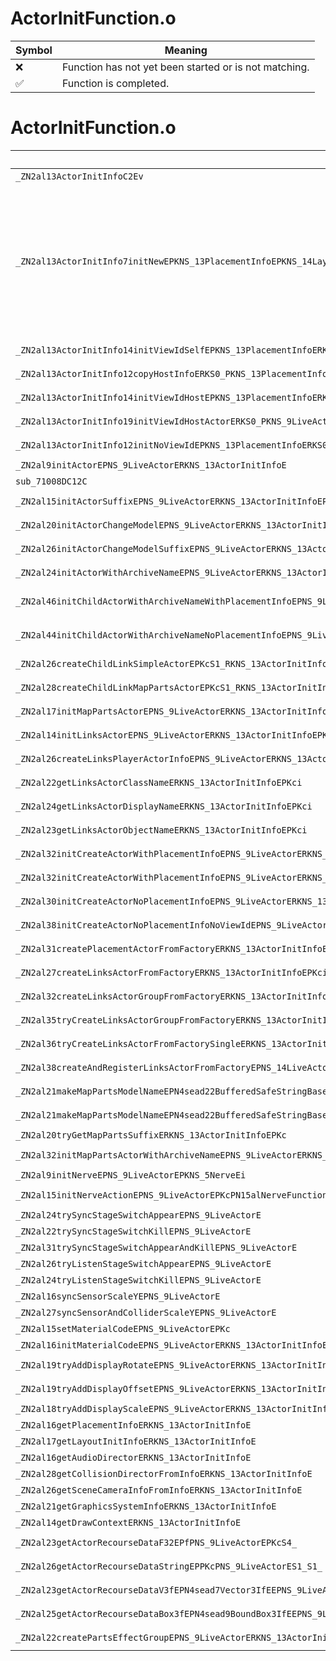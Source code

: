 # ActorInitFunction.o
| Symbol | Meaning 
| ------------- | ------------- 
| :x: | Function has not yet been started or is not matching. 
| :white_check_mark: | Function is completed. 


# ActorInitFunction.o
| Symbol (Mangled) | Symbol (Demangled) | Decompiled? |
| ------------- |  ------------- | ------------- |
| `_ZN2al13ActorInitInfoC2Ev` | `al::ActorInitInfo::ActorInitInfo(void)` | :x: |
| `_ZN2al13ActorInitInfo7initNewEPKNS_13PlacementInfoEPKNS_14LayoutInitInfoEPNS_14LiveActorGroupEPKNS_12ActorFactoryEPNS_19ActorResourceHolderEPNS_15AreaObjDirectorEPNS_13AudioDirectorEPNS_14CameraDirectorEPNS_16ClippingDirectorEPNS_17CollisionDirectorEPNS_12DemoDirectorEPNS_16EffectSystemInfoEPNS_15ExecuteDirectorEPNS_18GameDataHolderBaseEPNS_13GravityHolderEPNS_17HitSensorDirectorEPNS_16ItemDirectorBaseEPNS_14NatureDirectorEPKNS_13GamePadSystemEPNS_17PadRumbleDirectorEPNS_12PlayerHolderEPNS_14SceneObjHolderEPNS_12SceneMsgCtrlEPNS_13SceneStopCtrlEPNS_15ScreenCoverCtrlEPNS_19ScreenPointDirectorEPNS_14ShadowDirectorEPNS_19StageSwitchDirectorEPNS_10ModelGroupEPNS_18GraphicsSystemInfoEPNS_22ModelDrawBufferCounterES8_` | `al::ActorInitInfo::initNew(al::PlacementInfo const*,al::LayoutInitInfo const*,al::LiveActorGroup *,al::ActorFactory const*,al::ActorResourceHolder *,al::AreaObjDirector *,al::AudioDirector *,al::CameraDirector *,al::ClippingDirector *,al::CollisionDirector *,al::DemoDirector *,al::EffectSystemInfo *,al::ExecuteDirector *,al::GameDataHolderBase *,al::GravityHolder *,al::HitSensorDirector *,al::ItemDirectorBase *,al::NatureDirector *,al::GamePadSystem const*,al::PadRumbleDirector *,al::PlayerHolder *,al::SceneObjHolder *,al::SceneMsgCtrl *,al::SceneStopCtrl *,al::ScreenCoverCtrl *,al::ScreenPointDirector *,al::ShadowDirector *,al::StageSwitchDirector *,al::ModelGroup *,al::GraphicsSystemInfo *,al::ModelDrawBufferCounter *,al::LiveActorGroup *)` | :x: |
| `_ZN2al13ActorInitInfo14initViewIdSelfEPKNS_13PlacementInfoERKS0_` | `al::ActorInitInfo::initViewIdSelf(al::PlacementInfo const*,al::ActorInitInfo const&)` | :x: |
| `_ZN2al13ActorInitInfo12copyHostInfoERKS0_PKNS_13PlacementInfoE` | `al::ActorInitInfo::copyHostInfo(al::ActorInitInfo const&,al::PlacementInfo const*)` | :x: |
| `_ZN2al13ActorInitInfo14initViewIdHostEPKNS_13PlacementInfoERKS0_` | `al::ActorInitInfo::initViewIdHost(al::PlacementInfo const*,al::ActorInitInfo const&)` | :x: |
| `_ZN2al13ActorInitInfo19initViewIdHostActorERKS0_PKNS_9LiveActorE` | `al::ActorInitInfo::initViewIdHostActor(al::ActorInitInfo const&,al::LiveActor const*)` | :x: |
| `_ZN2al13ActorInitInfo12initNoViewIdEPKNS_13PlacementInfoERKS0_` | `al::ActorInitInfo::initNoViewId(al::PlacementInfo const*,al::ActorInitInfo const&)` | :x: |
| `_ZN2al9initActorEPNS_9LiveActorERKNS_13ActorInitInfoE` | `al::initActor(al::LiveActor *,al::ActorInitInfo const&)` | :x: |
| `sub_71008DC12C` | `` | :x: |
| `_ZN2al15initActorSuffixEPNS_9LiveActorERKNS_13ActorInitInfoEPKc` | `al::initActorSuffix(al::LiveActor *,al::ActorInitInfo const&,char const*)` | :x: |
| `_ZN2al20initActorChangeModelEPNS_9LiveActorERKNS_13ActorInitInfoE` | `al::initActorChangeModel(al::LiveActor *,al::ActorInitInfo const&)` | :x: |
| `_ZN2al26initActorChangeModelSuffixEPNS_9LiveActorERKNS_13ActorInitInfoEPKc` | `al::initActorChangeModelSuffix(al::LiveActor *,al::ActorInitInfo const&,char const*)` | :x: |
| `_ZN2al24initActorWithArchiveNameEPNS_9LiveActorERKNS_13ActorInitInfoERKN4sead14SafeStringBaseIcEEPKc` | `al::initActorWithArchiveName(al::LiveActor *,al::ActorInitInfo const&,sead::SafeStringBase<char> const&,char const*)` | :x: |
| `_ZN2al46initChildActorWithArchiveNameWithPlacementInfoEPNS_9LiveActorERKNS_13ActorInitInfoERKN4sead14SafeStringBaseIcEEPKc` | `al::initChildActorWithArchiveNameWithPlacementInfo(al::LiveActor *,al::ActorInitInfo const&,sead::SafeStringBase<char> const&,char const*)` | :x: |
| `_ZN2al44initChildActorWithArchiveNameNoPlacementInfoEPNS_9LiveActorERKNS_13ActorInitInfoERKN4sead14SafeStringBaseIcEEPKc` | `al::initChildActorWithArchiveNameNoPlacementInfo(al::LiveActor *,al::ActorInitInfo const&,sead::SafeStringBase<char> const&,char const*)` | :x: |
| `_ZN2al26createChildLinkSimpleActorEPKcS1_RKNS_13ActorInitInfoEb` | `al::createChildLinkSimpleActor(char const*,char const*,al::ActorInitInfo const&,bool)` | :x: |
| `_ZN2al28createChildLinkMapPartsActorEPKcS1_RKNS_13ActorInitInfoEib` | `al::createChildLinkMapPartsActor(char const*,char const*,al::ActorInitInfo const&,int,bool)` | :x: |
| `_ZN2al17initMapPartsActorEPNS_9LiveActorERKNS_13ActorInitInfoEPKc` | `al::initMapPartsActor(al::LiveActor *,al::ActorInitInfo const&,char const*)` | :x: |
| `_ZN2al14initLinksActorEPNS_9LiveActorERKNS_13ActorInitInfoEPKci` | `al::initLinksActor(al::LiveActor *,al::ActorInitInfo const&,char const*,int)` | :x: |
| `_ZN2al26createLinksPlayerActorInfoEPNS_9LiveActorERKNS_13ActorInitInfoE` | `al::createLinksPlayerActorInfo(al::LiveActor *,al::ActorInitInfo const&)` | :x: |
| `_ZN2al22getLinksActorClassNameERKNS_13ActorInitInfoEPKci` | `al::getLinksActorClassName(al::ActorInitInfo const&,char const*,int)` | :x: |
| `_ZN2al24getLinksActorDisplayNameERKNS_13ActorInitInfoEPKci` | `al::getLinksActorDisplayName(al::ActorInitInfo const&,char const*,int)` | :x: |
| `_ZN2al23getLinksActorObjectNameERKNS_13ActorInitInfoEPKci` | `al::getLinksActorObjectName(al::ActorInitInfo const&,char const*,int)` | :x: |
| `_ZN2al32initCreateActorWithPlacementInfoEPNS_9LiveActorERKNS_13ActorInitInfoE` | `al::initCreateActorWithPlacementInfo(al::LiveActor *,al::ActorInitInfo const&)` | :x: |
| `_ZN2al32initCreateActorWithPlacementInfoEPNS_9LiveActorERKNS_13ActorInitInfoERKNS_13PlacementInfoE` | `al::initCreateActorWithPlacementInfo(al::LiveActor *,al::ActorInitInfo const&,al::PlacementInfo const&)` | :x: |
| `_ZN2al30initCreateActorNoPlacementInfoEPNS_9LiveActorERKNS_13ActorInitInfoE` | `al::initCreateActorNoPlacementInfo(al::LiveActor *,al::ActorInitInfo const&)` | :x: |
| `_ZN2al38initCreateActorNoPlacementInfoNoViewIdEPNS_9LiveActorERKNS_13ActorInitInfoE` | `al::initCreateActorNoPlacementInfoNoViewId(al::LiveActor *,al::ActorInitInfo const&)` | :x: |
| `_ZN2al31createPlacementActorFromFactoryERKNS_13ActorInitInfoEPKNS_13PlacementInfoE` | `al::createPlacementActorFromFactory(al::ActorInitInfo const&,al::PlacementInfo const*)` | :x: |
| `_ZN2al27createLinksActorFromFactoryERKNS_13ActorInitInfoEPKci` | `al::createLinksActorFromFactory(al::ActorInitInfo const&,char const*,int)` | :x: |
| `_ZN2al32createLinksActorGroupFromFactoryERKNS_13ActorInitInfoEPKcS4_` | `al::createLinksActorGroupFromFactory(al::ActorInitInfo const&,char const*,char const*)` | :x: |
| `_ZN2al35tryCreateLinksActorGroupFromFactoryERKNS_13ActorInitInfoEPKcS4_` | `al::tryCreateLinksActorGroupFromFactory(al::ActorInitInfo const&,char const*,char const*)` | :x: |
| `_ZN2al36tryCreateLinksActorFromFactorySingleERKNS_13ActorInitInfoEPKc` | `al::tryCreateLinksActorFromFactorySingle(al::ActorInitInfo const&,char const*)` | :x: |
| `_ZN2al38createAndRegisterLinksActorFromFactoryEPNS_14LiveActorGroupERKNS_13ActorInitInfoEPKc` | `al::createAndRegisterLinksActorFromFactory(al::LiveActorGroup *,al::ActorInitInfo const&,char const*)` | :x: |
| `_ZN2al21makeMapPartsModelNameEPN4sead22BufferedSafeStringBaseIcEES3_RKNS_13PlacementInfoE` | `al::makeMapPartsModelName(sead::BufferedSafeStringBase<char> *,sead::BufferedSafeStringBase<char> *,al::PlacementInfo const&)` | :x: |
| `_ZN2al21makeMapPartsModelNameEPN4sead22BufferedSafeStringBaseIcEES3_RKNS_13ActorInitInfoE` | `al::makeMapPartsModelName(sead::BufferedSafeStringBase<char> *,sead::BufferedSafeStringBase<char> *,al::ActorInitInfo const&)` | :x: |
| `_ZN2al20tryGetMapPartsSuffixERKNS_13ActorInitInfoEPKc` | `al::tryGetMapPartsSuffix(al::ActorInitInfo const&,char const*)` | :x: |
| `_ZN2al32initMapPartsActorWithArchiveNameEPNS_9LiveActorERKNS_13ActorInitInfoEPKcS6_` | `al::initMapPartsActorWithArchiveName(al::LiveActor *,al::ActorInitInfo const&,char const*,char const*)` | :x: |
| `_ZN2al9initNerveEPNS_9LiveActorEPKNS_5NerveEi` | `al::initNerve(al::LiveActor *,al::Nerve const*,int)` | :x: |
| `_ZN2al15initNerveActionEPNS_9LiveActorEPKcPN15alNerveFunction20NerveActionCollectorEi` | `al::initNerveAction(al::LiveActor *,char const*,alNerveFunction::NerveActionCollector *,int)` | :x: |
| `_ZN2al24trySyncStageSwitchAppearEPNS_9LiveActorE` | `al::trySyncStageSwitchAppear(al::LiveActor *)` | :x: |
| `_ZN2al22trySyncStageSwitchKillEPNS_9LiveActorE` | `al::trySyncStageSwitchKill(al::LiveActor *)` | :x: |
| `_ZN2al31trySyncStageSwitchAppearAndKillEPNS_9LiveActorE` | `al::trySyncStageSwitchAppearAndKill(al::LiveActor *)` | :x: |
| `_ZN2al26tryListenStageSwitchAppearEPNS_9LiveActorE` | `al::tryListenStageSwitchAppear(al::LiveActor *)` | :x: |
| `_ZN2al24tryListenStageSwitchKillEPNS_9LiveActorE` | `al::tryListenStageSwitchKill(al::LiveActor *)` | :x: |
| `_ZN2al16syncSensorScaleYEPNS_9LiveActorE` | `al::syncSensorScaleY(al::LiveActor *)` | :x: |
| `_ZN2al27syncSensorAndColliderScaleYEPNS_9LiveActorE` | `al::syncSensorAndColliderScaleY(al::LiveActor *)` | :x: |
| `_ZN2al15setMaterialCodeEPNS_9LiveActorEPKc` | `al::setMaterialCode(al::LiveActor *,char const*)` | :x: |
| `_ZN2al16initMaterialCodeEPNS_9LiveActorERKNS_13ActorInitInfoE` | `al::initMaterialCode(al::LiveActor *,al::ActorInitInfo const&)` | :x: |
| `_ZN2al19tryAddDisplayRotateEPNS_9LiveActorERKNS_13ActorInitInfoE` | `al::tryAddDisplayRotate(al::LiveActor *,al::ActorInitInfo const&)` | :x: |
| `_ZN2al19tryAddDisplayOffsetEPNS_9LiveActorERKNS_13ActorInitInfoE` | `al::tryAddDisplayOffset(al::LiveActor *,al::ActorInitInfo const&)` | :x: |
| `_ZN2al18tryAddDisplayScaleEPNS_9LiveActorERKNS_13ActorInitInfoE` | `al::tryAddDisplayScale(al::LiveActor *,al::ActorInitInfo const&)` | :x: |
| `_ZN2al16getPlacementInfoERKNS_13ActorInitInfoE` | `al::getPlacementInfo(al::ActorInitInfo const&)` | :x: |
| `_ZN2al17getLayoutInitInfoERKNS_13ActorInitInfoE` | `al::getLayoutInitInfo(al::ActorInitInfo const&)` | :x: |
| `_ZN2al16getAudioDirectorERKNS_13ActorInitInfoE` | `al::getAudioDirector(al::ActorInitInfo const&)` | :x: |
| `_ZN2al28getCollisionDirectorFromInfoERKNS_13ActorInitInfoE` | `al::getCollisionDirectorFromInfo(al::ActorInitInfo const&)` | :x: |
| `_ZN2al26getSceneCameraInfoFromInfoERKNS_13ActorInitInfoE` | `al::getSceneCameraInfoFromInfo(al::ActorInitInfo const&)` | :x: |
| `_ZN2al21getGraphicsSystemInfoERKNS_13ActorInitInfoE` | `al::getGraphicsSystemInfo(al::ActorInitInfo const&)` | :x: |
| `_ZN2al14getDrawContextERKNS_13ActorInitInfoE` | `al::getDrawContext(al::ActorInitInfo const&)` | :x: |
| `_ZN2al23getActorRecourseDataF32EPfPNS_9LiveActorEPKcS4_` | `al::getActorRecourseDataF32(float *,al::LiveActor *,char const*,char const*)` | :x: |
| `_ZN2al26getActorRecourseDataStringEPPKcPNS_9LiveActorES1_S1_` | `al::getActorRecourseDataString(char const**,al::LiveActor *,char const*,char const*)` | :x: |
| `_ZN2al23getActorRecourseDataV3fEPN4sead7Vector3IfEEPNS_9LiveActorEPKcS7_` | `al::getActorRecourseDataV3f(sead::Vector3<float> *,al::LiveActor *,char const*,char const*)` | :x: |
| `_ZN2al25getActorRecourseDataBox3fEPN4sead9BoundBox3IfEEPNS_9LiveActorEPKcS7_` | `al::getActorRecourseDataBox3f(sead::BoundBox3<float> *,al::LiveActor *,char const*,char const*)` | :x: |
| `_ZN2al22createPartsEffectGroupEPNS_9LiveActorERKNS_13ActorInitInfoEi` | `al::createPartsEffectGroup(al::LiveActor *,al::ActorInitInfo const&,int)` | :x: |
